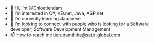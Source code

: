 - 👋 Hi, I’m @Chloetiendam
- 👀 I’m interested in C#, VB.net, Java, ASP.net
- 🌱 I’m currently learning Japanese
- 💞️ I’m looking to connect with people who is looking for a Software developer, Software Development Management
- 📫 How to reach me tien.damthiha@sato-global.com

<!---
Chloetiendam/Chloetiendam is a ✨ special ✨ repository because its `README.md` (this file) appears on your GitHub profile.
You can click the Preview link to take a look at your changes.
--->
